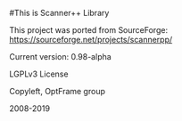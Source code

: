 #This is Scanner++ Library


This project was ported from SourceForge: https://sourceforge.net/projects/scannerpp/

Current version: 0.98-alpha

LGPLv3 License

Copyleft, OptFrame group

2008-2019

